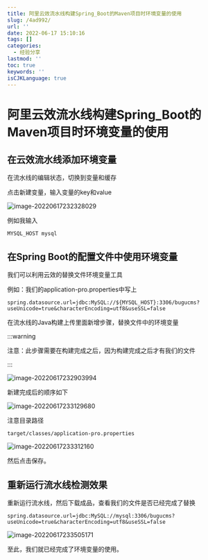 ```yaml
---
title: 阿里云效流水线构建Spring_Boot的Maven项目时环境变量的使用
slug: /4ad992/
url: ''
date: 2022-06-17 15:10:16
tags: []
categories:
  - 经验分享
lastmod: ''
toc: true
keywords: ''
isCJKLanguage: true
---
```

# 阿里云效流水线构建Spring_Boot的Maven项目时环境变量的使用

## 在云效流水线添加环境变量

在流水线的编辑状态，切换到变量和缓存

点击新建变量，输入变量的key和value

![image-20220617232328029](https://img1.terwer.space/20220617232334.png)

例如我输入

```
MYSQL_HOST mysql
```

## 在Spring Boot的配置文件中使用环境变量

我们可以利用云效的替换文件环境变量工具

例如：我们的application-pro.properties中写上

```properties
spring.datasource.url=jdbc:MySQL://${MYSQL_HOST}:3306/bugucms?useUnicode=true&characterEncoding=utf8&useSSL=false
```

在流水线的Java构建上传里面新增步骤，替换文件中的环境变量

:::warning

注意：此步骤需要在构建完成之后，因为构建完成之后才有我们的文件

:::

![image-20220617232903994](https://img1.terwer.space/20220617232904.png)

新建完成后的顺序如下

![image-20220617233129680](https://img1.terwer.space/20220617233130.png)

注意目录路径

```
target/classes/application-pro.properties
```

![image-20220617233312160](https://img1.terwer.space/20220617233312.png)

然后点击保存。

## 重新运行流水线检测效果

重新运行流水线，然后下载成品，查看我们的文件是否已经完成了替换

```properties
spring.datasource.url=jdbc:MySQL://mysql:3306/bugucms?useUnicode=true&characterEncoding=utf8&useSSL=false
```

![image-20220617233505171](https://img1.terwer.space/20220617233505.png)

至此，我们就已经完成了环境变量的使用。